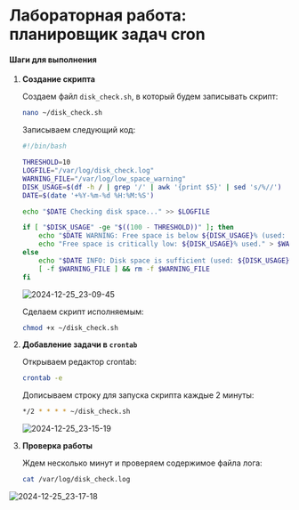 # Лабораторная работа: планировщик задач cron

#### **Шаги для выполнения**

1. **Создание скрипта**
   
   Создаем файл `disk_check.sh`, в который будем записывать скрипт:
   
   ```bash
   nano ~/disk_check.sh
   ```
   
   Записываем следующий код:
   
    ```bash
    #!/bin/bash

    THRESHOLD=10
    LOGFILE="/var/log/disk_check.log"
    WARNING_FILE="/var/log/low_space_warning"
    DISK_USAGE=$(df -h / | grep '/' | awk '{print $5}' | sed 's/%//')
    DATE=$(date '+%Y-%m-%d %H:%M:%S')
    
    echo "$DATE Checking disk space..." >> $LOGFILE
    
    if [ "$DISK_USAGE" -ge "$((100 - THRESHOLD))" ]; then
        echo "$DATE WARNING: Free space is below ${DISK_USAGE}% (used: ${DISK_USAGE}%)" >> $LOGFILE
        echo "Free space is critically low: ${DISK_USAGE}% used." > $WARNING_FILE
    else
        echo "$DATE INFO: Disk space is sufficient (used: ${DISK_USAGE}%)" >> $LOGFILE
        [ -f $WARNING_FILE ] && rm -f $WARNING_FILE
    fi
    ```
   ![2024-12-25_23-09-45](https://github.com/user-attachments/assets/0f54033b-9e08-4b20-a8dd-00f5e656b67d)
   
   Сделаем скрипт исполняемым:
   
   ```bash
   chmod +x ~/disk_check.sh
   ```

2. **Добавление задачи в `crontab`**
   
   Открываем редактор crontab:
   
   ```bash
   crontab -e
   ```

   Дописываем строку для запуска скрипта каждые 2 минуты:
   
   ```bash
   */2 * * * * ~/disk_check.sh
   ```
   
   ![2024-12-25_23-15-19](https://github.com/user-attachments/assets/85a0a50d-88ad-404d-823a-82b859f900a0)

3. **Проверка работы**
   
   Ждем несколько минут и проверяем содержимое файла лога:
   
   ```bash
   cat /var/log/disk_check.log
   ```

  ![2024-12-25_23-17-18](https://github.com/user-attachments/assets/49fe8e9c-273b-4957-86a7-fd7024f32da9)

